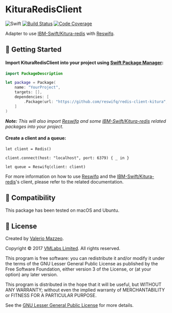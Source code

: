 # KituraRedisClient

![Swift](https://img.shields.io/badge/swift-3.0.2-brightgreen.svg)
[![Build Status](https://api.travis-ci.org/reswifq/redis-client-kitura.svg?branch=master)](https://travis-ci.org/reswifq/redis-client-kitura)
[![Code Coverage](https://codecov.io/gh/reswifq/redis-client-kitura/branch/master/graph/badge.svg)](https://codecov.io/gh/reswifq/redis-client-kitura)

Adapter to use [IBM-Swift/Kitura-redis](https://github.com/IBM-Swift/Kitura-redis) with [Reswifq](https://github.com/reswifq/reswifq).

## 🏁 Getting Started

#### Import KituraRedisClient into your project using [Swift Package Manager](https://swift.org/package-manager):

``` swift
import PackageDescription

let package = Package(
    name: "YourProject",
    targets: [],
    dependencies: [
        .Package(url: "https://github.com/reswifq/redis-client-kitura", majorVersion: 1)
    ]
)
```

_**Note:** This will also import [Reswifq](https://github.com/reswifq/reswifq) and some [IBM-Swift/Kitura-redis](https://github.com/IBM-Swift/Kitura-redis) related packages into your project._

#### Create a client and a queue:

```
let client = Redis()

client.connect(host: "localhost", port: 6379) { _ in }

let queue = Reswifq(client: client)
```

For more information on how to use [Reswifq](https://github.com/reswifq/reswifq) and the [IBM-Swift/Kitura-redis](https://github.com/IBM-Swift/Kitura-redis)'s client, please refer to the related documentation.

## 🔧 Compatibility

This package has been tested on macOS and Ubuntu.

## 📖 License

Created by [Valerio Mazzeo](https://github.com/valeriomazzeo).

Copyright © 2017 [VMLabs Limited](https://www.vmlabs.it). All rights reserved.

This program is free software: you can redistribute it and/or modify
it under the terms of the GNU Lesser General Public License as published by
the Free Software Foundation, either version 3 of the License, or
(at your option) any later version.

This program is distributed in the hope that it will be useful,
but WITHOUT ANY WARRANTY; without even the implied warranty of
MERCHANTABILITY or FITNESS FOR A PARTICULAR PURPOSE.

See the [GNU Lesser General Public License](http://www.gnu.org/licenses) for more details.
